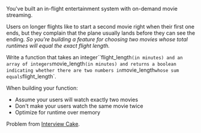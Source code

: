 You've built an in-flight entertainment system with on-demand movie streaming.

Users on longer flights like to start a second movie right when their first one ends, but they complain that the plane usually lands before they can see the ending. _So you're building a feature for choosing two movies whose total runtimes will equal the exact flight length._

Write a function that takes an integer``flight_length` (in minutes) and an array of integers `movie_length` (in minutes) and returns a boolean indicating whether there are two numbers in `movie_length` whose sum equals `flight_length`.

When building your function:

* Assume your users will watch exactly two movies
* Don't make your users watch the same movie twice
* Optimize for runtime over memory

Problem from [Interview Cake](https://www.interviewcake.com/).
